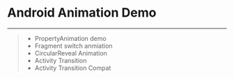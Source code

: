 # Android Animation Demo

------

> * PropertyAnimation demo
> * Fragment switch anmiation
> * CircularReveal Animation
> * Activity Transition
> * Activity Transition Compat

